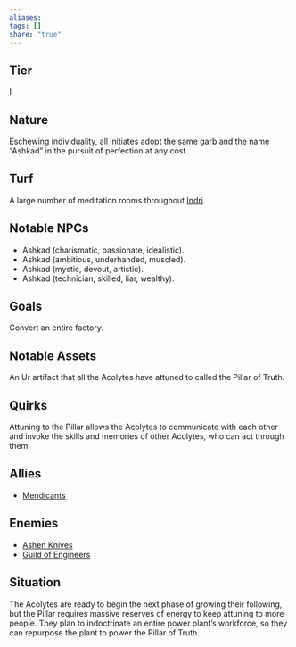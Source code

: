 ```yaml
---
aliases: 
tags: []
share: "true"
---
```

## Tier

I

## Nature

Eschewing individuality, all initiates adopt the same garb and the name “Ashkad” in the pursuit of perfection at any cost.

## Turf

A large number of meditation rooms throughout [Indri](./Indri.md).

## Notable NPCs

- Ashkad (charismatic, passionate, idealistic).
- Ashkad (ambitious, underhanded, muscled).
- Ashkad (mystic, devout, artistic).
- Ashkad (technician, skilled, liar, wealthy).


## Goals

Convert an entire factory.

## Notable Assets

An Ur artifact that all the Acolytes have attuned to called the Pillar of Truth.

## Quirks

Attuning to the Pillar allows the Acolytes to communicate with each other and invoke the skills and memories of other Acolytes, who can act through them.

## Allies

- [Mendicants](./Mendicants.md)


## Enemies

- [Ashen Knives](./Ashen%20Knives.md)
- [Guild of Engineers](./Guild%20of%20Engineers.md)


## Situation

The Acolytes are ready to begin the next phase of growing their following, but the Pillar requires massive reserves of energy to keep attuning to more people. They plan to indoctrinate an entire power plant’s workforce, so they can repurpose the plant to power the Pillar of Truth.
